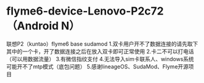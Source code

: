 # flyme6-device-Lenovo-P2c72（Android N）
联想P2（kuntao）flyme6 base sudamod 
1.双卡用户开不了数据连接的请先取下其中的一个卡，开了数据连接之后在放入双卡即可正常使用
2.卡二不可以打电话（可以用数据流量）
3.有微信指纹支付
4.无法导入sim卡联系人、windows系统可能开不了mtp模式（底包问题）
5.感谢lineageOS、SudaMod、Flyme开源项目
